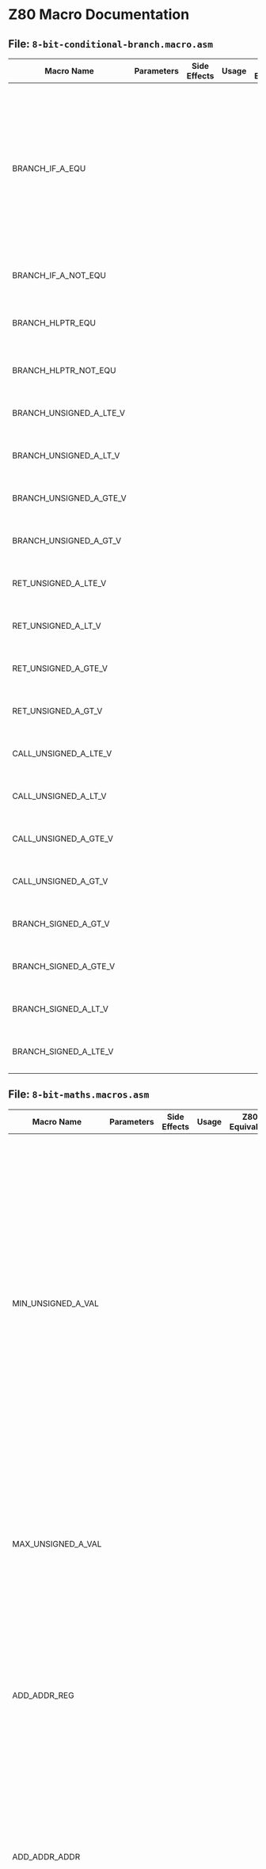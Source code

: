 # Z80 Macro Documentation

## File: `8-bit-conditional-branch.macro.asm`

| Macro Name | Parameters | Side Effects | Usage | Z80 Equivalent | Notes |
|------------|------------|---------------|--------|----------------|-------|
| BRANCH_IF_A_EQU |  |  |  |  | ============================================================================<br>Z80 8-bit Conditional Branching Macros for SJASMPlus<br>Author: Jack Stinchcombe<br>License: MIT<br><br>Description:<br>  A collection of assembly macros for Z80 8-bit conditional branching and<br>  flow control using SJASMPlus syntax. These macros encapsulate conditional<br>  logic based on comparisons of register A and memory values.<br><br>  Include this file in your SJASMPlus project using:<br>    INCLUDE "8-bit-conditional-branch.macro.asm"<br>============================================================================<br>----------------------------------------------------------------------------<br>BRANCH_IF_A_EQU val, address<br>Branches to 'address' if A == val<br>---------------------------------------------------------------------------- |
| BRANCH_IF_A_NOT_EQU |  |  |  |  | ----------------------------------------------------------------------------<br>BRANCH_IF_A_NOT_EQU val, address<br>Branches to 'address' if A != val<br>---------------------------------------------------------------------------- |
| BRANCH_HLPTR_EQU |  |  |  |  | ----------------------------------------------------------------------------<br>BRANCH_HLPTR_EQU val, addr<br>Branches to 'addr' if (HL) == val<br>Uses up A register<br>---------------------------------------------------------------------------- |
| BRANCH_HLPTR_NOT_EQU |  |  |  |  | ----------------------------------------------------------------------------<br>BRANCH_HLPTR_NOT_EQU val, addr<br>Branches to 'addr' if (HL) != val<br>---------------------------------------------------------------------------- |
| BRANCH_UNSIGNED_A_LTE_V |  |  |  |  | ----------------------------------------------------------------------------<br>BRANCH_UNSIGNED_A_LTE_V v, dest<br>Branches to 'dest' if A <= v (unsigned comparison)<br>---------------------------------------------------------------------------- |
| BRANCH_UNSIGNED_A_LT_V |  |  |  |  | ----------------------------------------------------------------------------<br>BRANCH_UNSIGNED_A_LT_V v, dest<br>Branches to 'dest' if A < v (unsigned comparison)<br>---------------------------------------------------------------------------- |
| BRANCH_UNSIGNED_A_GTE_V |  |  |  |  | ----------------------------------------------------------------------------<br>BRANCH_UNSIGNED_A_GTE_V v, dest<br>Branches to 'dest' if A >= v (unsigned comparison)<br>---------------------------------------------------------------------------- |
| BRANCH_UNSIGNED_A_GT_V |  |  |  |  | ----------------------------------------------------------------------------<br>BRANCH_UNSIGNED_A_GT_V v, dest<br>Branches to 'dest' if A > v (unsigned comparison)<br>---------------------------------------------------------------------------- |
| RET_UNSIGNED_A_LTE_V |  |  |  |  | ----------------------------------------------------------------------------<br>RET_UNSIGNED_A_LTE_V v<br>Returns if A <= v (unsigned)<br>---------------------------------------------------------------------------- |
| RET_UNSIGNED_A_LT_V |  |  |  |  | ----------------------------------------------------------------------------<br>RET_UNSIGNED_A_LT_V v<br>Returns if A < v (unsigned)<br>---------------------------------------------------------------------------- |
| RET_UNSIGNED_A_GTE_V |  |  |  |  | ----------------------------------------------------------------------------<br>RET_UNSIGNED_A_GTE_V v<br>Returns if A >= v (unsigned)<br>---------------------------------------------------------------------------- |
| RET_UNSIGNED_A_GT_V |  |  |  |  | ----------------------------------------------------------------------------<br>RET_UNSIGNED_A_GT_V v<br>Returns if A > v (unsigned)<br>---------------------------------------------------------------------------- |
| CALL_UNSIGNED_A_LTE_V |  |  |  |  | ----------------------------------------------------------------------------<br>CALL_UNSIGNED_A_LTE_V v, dest<br>Calls 'dest' if A <= v (unsigned)<br>---------------------------------------------------------------------------- |
| CALL_UNSIGNED_A_LT_V |  |  |  |  | ----------------------------------------------------------------------------<br>CALL_UNSIGNED_A_LT_V v, dest<br>Calls 'dest' if A < v (unsigned)<br>---------------------------------------------------------------------------- |
| CALL_UNSIGNED_A_GTE_V |  |  |  |  | ----------------------------------------------------------------------------<br>CALL_UNSIGNED_A_GTE_V v, dest<br>Calls 'dest' if A >= v (unsigned)<br>---------------------------------------------------------------------------- |
| CALL_UNSIGNED_A_GT_V |  |  |  |  | ----------------------------------------------------------------------------<br>CALL_UNSIGNED_A_GT_V v, dest<br>Calls 'dest' if A > v (unsigned)<br>---------------------------------------------------------------------------- |
| BRANCH_SIGNED_A_GT_V |  |  |  |  | ----------------------------------------------------------------------------<br>BRANCH_SIGNED_A_GT_V v, dest<br>Branches to 'dest' if A > v (signed comparison)<br>---------------------------------------------------------------------------- |
| BRANCH_SIGNED_A_GTE_V |  |  |  |  | ----------------------------------------------------------------------------<br>BRANCH_SIGNED_A_GTE_V v, dest<br>Branches to 'dest' if A >= v (signed comparison)<br>---------------------------------------------------------------------------- |
| BRANCH_SIGNED_A_LT_V |  |  |  |  | ----------------------------------------------------------------------------<br>BRANCH_SIGNED_A_LT_V v, dest<br>Branches to 'dest' if A < v (signed comparison)<br>---------------------------------------------------------------------------- |
| BRANCH_SIGNED_A_LTE_V |  |  |  |  | ----------------------------------------------------------------------------<br>BRANCH_SIGNED_A_LTE_V v, dest<br>Branches to 'dest' if A <= v (signed comparison)<br>---------------------------------------------------------------------------- |

## File: `8-bit-maths.macros.asm`

| Macro Name | Parameters | Side Effects | Usage | Z80 Equivalent | Notes |
|------------|------------|---------------|--------|----------------|-------|
| MIN_UNSIGNED_A_VAL |  |  |  |  | ============================================================================<br>Z80 8-bit Arithmetic Macros for SJASMPlus<br>Author: Jack Stinchcombe<br>License: MIT<br><br>Description:<br>  A collection of assembly macros for Z80 8-bit arithmetic operations using<br>  SJASMPlus syntax. These macros simplify common patterns for manipulating<br>  8-bit values in registers and memory.<br><br>  INCLUDE "8-bit-maths-macros.inc"<br><br>Key Points:<br>These macros work only on 8-bit values<br><br>Some macros modify register A and flags<br><br>Macros using IX offsets assume signed offsets (-128..127)<br><br>ADD_ADDR_REG does NOT accept A as reg parameter<br>============================================================================<br>----------------------------------------------------------------------------<br>MIN_UNSIGNED_A_VAL val<br>----------------------<br>  val - immediate 8-bit unsigned constant<br><br>Description:<br>  Clamp register A to a minimum value (A = max(A, val)).<br>  If A < val, then A is set to val.<br><br>  Modifies register A and flags (AF register pair).<br><br>  MIN_UNSIGNED_A_VAL 42<br>---------------------------------------------------------------------------- |
| MAX_UNSIGNED_A_VAL |  |  |  |  | ----------------------------------------------------------------------------<br>MAX_UNSIGNED_A_VAL val<br>----------------------<br>  val - immediate 8-bit unsigned constant<br><br>Description:<br>  Clamp register A to a maximum value (A = min(A, val)).<br>  If A > val, then A is set to val.<br><br>  Modifies register A and flags (AF register pair).<br><br><br>  MAX_UNSIGNED_A_VAL 200<br>---------------------------------------------------------------------------- |
| ADD_ADDR_REG |  |  |  |  | ----------------------------------------------------------------------------<br>ADD_ADDR_REG addr, reg<br>----------------------<br>  addr - memory address (label or direct)<br>  reg  - 8-bit register (not A)<br><br>Description:<br>  Adds the value of register 'reg' to the byte at memory location 'addr'.<br>  (addr) += reg. Does NOT work with A register<br><br>  Modifies register A and flags.<br><br>  add (addr), r<br><br>  ADD_ADDR_REG myVar, b<br>---------------------------------------------------------------------------- |
| ADD_ADDR_ADDR |  |  |  |  | ----------------------------------------------------------------------------<br>ADD_ADDR_ADDR addr1, addr2<br>--------------------------<br>  addr1 - destination memory address<br>  addr2 - source memory address<br><br>Description:<br>  Adds the byte at addr2 to the byte at addr1 and stores the result in addr1.<br>  (addr1) += (addr2)<br><br>  Uses register A and HL; pushes and pops HL.<br><br>  add (addr1), (addr2)<br><br>  ADD_ADDR_ADDR var1, var2<br>---------------------------------------------------------------------------- |
| ADD_IX |  |  |  |  | ----------------------------------------------------------------------------<br>ADD_IX idx1, idx2<br>-----------------<br>  idx1 - IX offset destination (signed 8-bit)<br>  idx2 - IX offset source (signed 8-bit)<br><br>Description:<br>  Adds the value at (IX + idx2) to the value at (IX + idx1).<br>  (IX+idx1) += (IX+idx2)<br><br>  Modifies register A and flags.<br><br>  add (ix+idx1), (ix+idx2)<br><br>  ADD_IX 0, 1<br>---------------------------------------------------------------------------- |
| SUM_IX |  |  |  |  | ----------------------------------------------------------------------------<br>SUM_IX idx1, idx2, idx3<br>-----------------------<br>  idx1 - IX offset destination (signed 8-bit)<br>  idx2 - IX offset source 1 (signed 8-bit)<br>  idx3 - IX offset source 2 (signed 8-bit)<br><br>Description:<br>  Computes the sum of bytes at (IX+idx2) and (IX+idx3) and stores it in (IX+idx1).<br>  (IX+idx1) = (IX+idx2) + (IX+idx3)<br><br>  Modifies register A and flags.<br><br>  ld (ix+idx1), (ix+idx2)<br>  add (ix+idx3)<br><br>  SUM_IX 0, 1, 2<br>---------------------------------------------------------------------------- |
| NEG8_IXPLUS |  |  |  |  | ----------------------------------------------------------------------------<br>NEG8_IXPLUS n<br>-------------<br>  n - signed 8-bit IX offset<br><br>Description:<br>  Negates the value at (IX + n).<br>  (IX+n) = - (IX+n)<br><br>  Uses registers A and flags.<br><br><br>  NEG8_IXPLUS -3<br>---------------------------------------------------------------------------- |
| ABS8_IXPLUS |  |  |  |  | ----------------------------------------------------------------------------<br>ABS8_IXPLUS n<br>-------------<br>  n - signed 8-bit IX offset<br><br>Description:<br>  Replaces the value at (IX+n) with its absolute value (treating it as signed).<br>  (IX+n) = abs((IX+n))<br><br>  Uses registers A and flags.<br><br><br>  ABS8_IXPLUS 5<br>---------------------------------------------------------------------------- |
| ABS8_A |  |  |  |  | ----------------------------------------------------------------------------<br>ABS8_A<br>-------<br>  none<br><br>Description:<br>  Converts register A to its absolute value (if signed).<br><br>  Modifies register A and flags.<br><br><br>  ABS8_A<br>---------------------------------------------------------------------------- |
| ABS8_HLPTR |  |  |  |  | ----------------------------------------------------------------------------<br>ABS8_HLPTR<br>----------<br>  none<br><br>Description:<br>  Converts the byte pointed to by HL to its absolute value (if signed).<br>  (HL) = abs((HL))<br><br>  Uses register A and flags.<br><br><br>  ABS8_HLPTR<br>---------------------------------------------------------------------------- |
| ABS8_DEPTR |  |  |  |  | ----------------------------------------------------------------------------<br>ABS8_DEPTR<br>----------<br>  none<br><br>Description:<br>  Converts the byte pointed to by DE to its absolute value (if signed).<br>  (DE) = abs((DE))<br><br>  Uses registers A and HL; swaps HL and DE temporarily.<br>  Uses flags.<br><br>  ABS8_DEPTR<br>---------------------------------------------------------------------------- |

## File: `sjasmplus-macros.inc.asm`

_No macros found._

